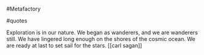 #Metafactory 
	
#quotes 

Exploration is in our nature. We began as wanderers, and we are wanderers still. We have lingered long enough on the shores of the cosmic ocean. We are ready at last to set sail for the stars. [[carl sagan]]

